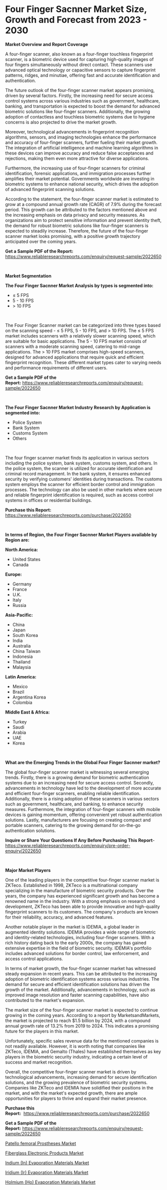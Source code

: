 <p><h1>Four Finger Sacnner Market Size, Growth and Forecast from 2023 - 2030</h1></p><p><strong>Market Overview and Report Coverage</strong></p>
<p><p>A four-finger scanner, also known as a four-finger touchless fingerprint scanner, is a biometric device used for capturing high-quality images of four fingers simultaneously without direct contact. These scanners use advanced optical technology or capacitive sensors to capture fingerprint patterns, ridges, and minutiae, offering fast and accurate identification and authentication.</p><p>The future outlook of the four-finger scanner market appears promising, driven by several factors. Firstly, the increasing need for secure access control systems across various industries such as government, healthcare, banking, and transportation is expected to boost the demand for advanced biometric solutions like four-finger scanners. Additionally, the growing adoption of contactless and touchless biometric systems due to hygiene concerns is also projected to drive the market growth.</p><p>Moreover, technological advancements in fingerprint recognition algorithms, sensors, and imaging technologies enhance the performance and accuracy of four-finger scanners, further fueling their market growth. The integration of artificial intelligence and machine learning algorithms in these devices can improve accuracy and reduce false acceptances and rejections, making them even more attractive for diverse applications.</p><p>Furthermore, the increasing use of four-finger scanners for criminal identification, forensic applications, and immigration processes further amplifies their market potential. Governments worldwide are investing in biometric systems to enhance national security, which drives the adoption of advanced fingerprint scanning solutions.</p><p>According to the statement, the four-finger scanner market is estimated to grow at a compound annual growth rate (CAGR) of 7.9% during the forecast period. This growth can be attributed to the factors mentioned above and the increasing emphasis on data privacy and security measures. As organizations aim to protect sensitive information and prevent identity theft, the demand for robust biometric solutions like four-finger scanners is expected to steadily increase. Therefore, the future of the four-finger scanner market looks promising, with a positive growth trajectory anticipated over the coming years.</p></p>
<p><strong>Get a Sample PDF of the Report:</strong> <a href="https://www.reliableresearchreports.com/enquiry/request-sample/2022650">https://www.reliableresearchreports.com/enquiry/request-sample/2022650</a></p>
<p>&nbsp;</p>
<p><strong>Market Segmentation</strong></p>
<p><strong>The Four Finger Sacnner Market Analysis by types is segmented into:</strong></p>
<p><ul><li>≤ 5 FPS</li><li>5 - 10 FPS</li><li>> 10 FPS</li></ul></p>
<p>&nbsp;</p>
<p><p>The Four Finger Scanner market can be categorized into three types based on the scanning speed - ≤ 5 FPS, 5 - 10 FPS, and > 10 FPS. The ≤ 5 FPS market includes scanners with a relatively slower scanning speed, which are suitable for basic applications. The 5 - 10 FPS market consists of scanners with a moderate scanning speed, catering to mid-range applications. The > 10 FPS market comprises high-speed scanners, designed for advanced applications that require quick and efficient fingerprint recognition. These different market types cater to varying needs and performance requirements of different users.</p></p>
<p><strong>Get a Sample PDF of the Report:</strong>&nbsp;<a href="https://www.reliableresearchreports.com/enquiry/request-sample/2022650">https://www.reliableresearchreports.com/enquiry/request-sample/2022650</a></p>
<p>&nbsp;</p>
<p><strong>The Four Finger Sacnner Market Industry Research by Application is segmented into:</strong></p>
<p><ul><li>Police System</li><li>Bank System</li><li>Customs System</li><li>Others</li></ul></p>
<p>&nbsp;</p>
<p><p>The four finger scanner market finds its application in various sectors including the police system, bank system, customs system, and others. In the police system, the scanner is utilized for accurate identification and criminal record management. In the bank system, it ensures enhanced security by verifying customers' identities during transactions. The customs system employs the scanner for efficient border control and immigration processes. The technology can also be used in other markets where secure and reliable fingerprint identification is required, such as access control systems in offices or residential buildings.</p></p>
<p><strong>Purchase this Report:</strong>&nbsp; <a href="https://www.reliableresearchreports.com/purchase/2022650">https://www.reliableresearchreports.com/purchase/2022650</a></p>
<p>&nbsp;</p>
<p><strong>In terms of Region, the Four Finger Sacnner Market Players available by Region are:</strong></p>
<p>
    <p> <strong> North America: </strong>
        <ul>
            <li>United States</li>
            <li>Canada</li>
        </ul>
        </p> 
    <p> <strong> Europe: </strong>
        <ul>
            <li>Germany</li>
            <li>France</li>
            <li>U.K.</li>
            <li>Italy</li>
            <li>Russia</li>
        </ul>
        </p> 
    <p> <strong> Asia-Pacific: </strong>
        <ul>
            <li>China</li>
            <li>Japan</li>
            <li>South Korea</li>
            <li>India</li>
            <li>Australia</li>
            <li>China Taiwan</li>
            <li>Indonesia</li>
            <li>Thailand</li>
            <li>Malaysia</li>
        </ul>
        </p> 
    <p> <strong> Latin America: </strong>
        <ul>
            <li>Mexico</li>
            <li>Brazil</li>
            <li>Argentina Korea</li>
            <li>Colombia</li>
        </ul>
        </p> 
    <p> <strong> Middle East & Africa: </strong>
        <ul>
            <li>Turkey</li>
            <li>Saudi</li>
            <li>Arabia</li>
            <li>UAE</li>
            <li>Korea</li>
        </ul>
    </p>
    </p>
<p>&nbsp;</p>
<p><strong>What are the Emerging Trends in the Global Four Finger Sacnner market?</strong></p>
<p><p>The global four-finger scanner market is witnessing several emerging trends. Firstly, there is a growing demand for biometric authentication systems due to an increasing need for secure access control. Secondly, advancements in technology have led to the development of more accurate and efficient four-finger scanners, enabling reliable identification. Additionally, there is a rising adoption of these scanners in various sectors such as government, healthcare, and banking, to enhance security measures. Furthermore, the integration of four-finger scanners with mobile devices is gaining momentum, offering convenient yet robust authentication solutions. Lastly, manufacturers are focusing on creating compact and portable scanners, catering to the growing demand for on-the-go authentication solutions.</p></p>
<p><strong>Inquire or Share Your Questions If Any Before Purchasing This Report</strong>- <a href="https://www.reliableresearchreports.com/enquiry/pre-order-enquiry/2022650">https://www.reliableresearchreports.com/enquiry/pre-order-enquiry/2022650</a></p>
<p>&nbsp;</p>
<p><strong>Major Market Players</strong></p>
<p><p>One of the leading players in the competitive four-finger scanner market is ZKTeco. Established in 1998, ZKTeco is a multinational company specializing in the manufacture of biometric security products. Over the years, the company has experienced significant growth and has become a renowned name in the industry. With a strong emphasis on research and development, ZKTeco has been able to provide innovative and high-quality fingerprint scanners to its customers. The company's products are known for their reliability, accuracy, and advanced features.</p><p>Another notable player in the market is IDEMIA, a global leader in augmented identity solutions. IDEMIA provides a wide range of biometric and identity-related technologies, including four-finger scanners. With a rich history dating back to the early 2000s, the company has gained extensive expertise in the field of biometric security. IDEMIA's portfolio includes advanced solutions for border control, law enforcement, and access control applications.</p><p>In terms of market growth, the four-finger scanner market has witnessed steady expansion in recent years. This can be attributed to the increasing adoption of biometric identification systems across various industries. The demand for secure and efficient identification solutions has driven the growth of the market. Additionally, advancements in technology, such as improved image resolution and faster scanning capabilities, have also contributed to the market's expansion.</p><p>The market size of the four-finger scanner market is expected to continue growing in the coming years. According to a report by MarketsandMarkets, the market is projected to reach $1.5 billion by 2024, with a compound annual growth rate of 13.2% from 2019 to 2024. This indicates a promising future for the players in this market.</p><p>Unfortunately, specific sales revenue data for the mentioned companies is not readily available. However, it is worth noting that companies like ZKTeco, IDEMIA, and Gemalto (Thales) have established themselves as key players in the biometric security industry, indicating a certain level of success and market recognition.</p><p>Overall, the competitive four-finger scanner market is driven by technological advancements, increasing demand for secure identification solutions, and the growing prevalence of biometric security systems. Companies like ZKTeco and IDEMIA have solidified their positions in the market, and with the market's expected growth, there are ample opportunities for players to thrive and expand their market presence.</p></p>
<p><strong>Purchase this Report:</strong>&nbsp;&nbsp;<a href="https://www.reliableresearchreports.com/purchase/2022650">https://www.reliableresearchreports.com/purchase/2022650</a></p>
<p></p>
<p><strong>Get a Sample PDF of the Report:</strong>&nbsp;<a href="https://www.reliableresearchreports.com/enquiry/request-sample/2022650">https://www.reliableresearchreports.com/enquiry/request-sample/2022650</a></p>
<p><p><a href="https://github.com/YashRP12/Market-Research-Report-List-1/blob/main/patello-femoral-prostheses-market.md">Patello femoral Prostheses Market</a></p><p><a href="https://github.com/Chiragrp24/Market-Research-Report-List-1/blob/main/fiberglass-electronic-products-market.md">Fiberglass Electronic Products Market</a></p><p><a href="https://medium.com/@charvi.reportprime/indium-in-evaporation-materials-market-size-reveals-the-best-marketing-channels-in-global-3794391e81da">Indium (In) Evaporation Materials Market</a></p><p><a href="https://medium.com/@rahul.reportprime/iridium-ir-evaporation-materials-market-comprehensive-assessment-by-type-application-and-673e28d35b1e">Iridium (Ir) Evaporation Materials Market</a></p><p><a href="https://medium.com/@vrahul.reportprime/holmium-ho-evaporation-materials-market-size-market-outlook-and-market-forecast-2023-to-2030-def683dc243b">Holmium (Ho) Evaporation Materials Market</a></p></p>